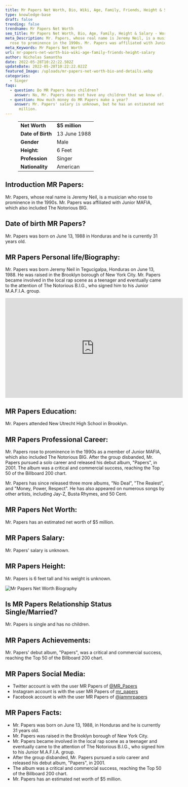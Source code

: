 ```yaml
---
title: Mr Papers Net Worth, Bio, Wiki, Age, Family, Friends, Height & Salary
type: knowledge-base
draft: false
trending: false
trendname: Mr Papers Net Worth
seo_title: Mr Papers Net Worth, Bio, Age, Family, Height & Salary - WorthKnow
meta_Description: Mr. Papers, whose real name is Jeremy Neil, is a musician who
  rose to prominence in the 1990s. Mr. Papers was affiliated with Junior MAFIA.
meta_Keywords: Mr Papers Net Worth
url: mr-papers-net-worth-bio-wiki-age-family-friends-height-salary
author: Nicholas Samantha
date: 2022-05-28T10:22:22.502Z
updateDate: 2022-05-28T10:22:22.022Z
featured_Image: /uploads/mr-papers-net-worth-bio-and-details.webp
categories:
  - Singer
faqs:
  - question: Do MR Papers have children?
    answer: No, Mr. Papers does not have any children that we know of.
  - question: How much money do MR Papers make a year?
    answer: Mr. Papers' salary is unknown, but he has an estimated net worth of $5
      million.
---
```

<figure class="wp-block-table is-style-stripes">
  <table>
    <tbody>
      <tr>
        <td>
          <strong>Net Worth</strong>
        </td>
        <td>
          <strong>$5 million</strong>
        </td>
      </tr>
      <tr>
        <td>
          <strong>Date of Birth</strong>
        </td>
        <td>13 June 1988</td>
      </tr>
      <tr>
        <td>
          <strong>Gender</strong>
        </td>
        <td>Male</td>
      </tr>
      <tr>
        <td>
          <strong>Height:</strong>
        </td>
        <td>6 Feet</td>
      </tr>
      <tr>
        <td>
          <strong>Profession</strong>
        </td>
        <td>Singer</td>
      </tr>
      <tr>
        <td>
          <strong>Nationality</strong>
        </td>
        <td>American</td>
      </tr>
    </tbody>
  </table>
</figure>

## **Introduction MR Papers:**

Mr. Papers, whose real name is Jeremy Neil, is a musician who rose to prominence in the 1990s. Mr. Papers was affiliated with Junior MAFIA, which also included The Notorious BIG.

## **Date of birth MR Papers?**

Mr. Papers was born on June 13, 1988 in Honduras and he is currently 31 years old.

## **MR Papers Personal life/Biography:**

Mr. Papers was born Jeremy Neil in Tegucigalpa, Honduras on June 13, 1988. He was raised in the Brooklyn borough of New York City. Mr. Papers became involved in the local rap scene as a teenager and eventually came to the attention of The Notorious B.I.G., who signed him to his Junior M.A.F.I.A. group. 

<iframe width="560" height="315" src="https://www.youtube.com/embed/I47bsDGHq-k" title="YouTube video player" frameborder="0" allow="accelerometer; autoplay; clipboard-write; encrypted-media; gyroscope; picture-in-picture" allowfullscreen></iframe>

## **MR Papers Education:**

Mr. Papers attended New Utrecht High School in Brooklyn.

## **MR Papers Professional Career:**

Mr. Papers rose to prominence in the 1990s as a member of Junior MAFIA, which also included The Notorious BIG. After the group disbanded, Mr. Papers pursued a solo career and released his debut album, "Papers", in 2001. The album was a critical and commercial success, reaching the Top 50 of the Billboard 200 chart.

Mr. Papers has since released three more albums, "No Deal", "The Realest", and "Money, Power, Respect". He has also appeared on numerous songs by other artists, including Jay-Z, Busta Rhymes, and 50 Cent. 

## **MR Papers Net Worth:**

Mr. Papers has an estimated net worth of $5 million.

## **MR Papers Salary:**

Mr. Papers' salary is unknown.

## **MR Papers Height:**

Mr. Papers is 6 feet tall and his weight is unknown.

![Mr Papers Net Worth Biography](/uploads/mr-papers-net-worth-.webp)

## **Is MR Papers Relationship Status Single/Married?**

Mr. Papers is single and has no children.

## **MR Papers Achievements:**

Mr. Papers' debut album, "Papers", was a critical and commercial success, reaching the Top 50 of the Billboard 200 chart.

## **MR Papers Social Media:**

* Twitter account is with the user MR Papers of <a href="https://twitter.com/mr_papers" target="_blank" rel="nofollow" rel="noopener">@MR_Papers</a>
* Instagram account is with the user MR Papers of <a href="https://www.instagram.com/mr_papers/" target="_blank" rel="nofollow" rel="noopener">mr_papers</a>
* Facebook account is with the user MR Papers of <a href="https://www.facebook.com/iammrpapers/" target="_blank" rel="nofollow" rel="noopener">@iammrpapers</a>

## **MR Papers Facts:**

* Mr. Papers was born on June 13, 1988, in Honduras and he is currently 31 years old.
* Mr. Papers was raised in the Brooklyn borough of New York City.
* Mr. Papers became involved in the local rap scene as a teenager and eventually came to the attention of The Notorious B.I.G., who signed him to his Junior M.A.F.I.A. group.
* After the group disbanded, Mr. Papers pursued a solo career and released his debut album, "Papers", in 2001. 
* The album was a critical and commercial success, reaching the Top 50 of the Billboard 200 chart.
* Mr. Papers has an estimated net worth of $5 million.